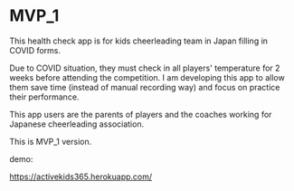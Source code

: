 # MVP_1
This health check app is for kids cheerleading team in Japan filling in COVID forms.

Due to COVID situation, they must check in all players' temperature for 2 weeks before attending the competition. 
I am developing this app to allow them save time (instead of manual recording way) and focus on practice their performance.

This app users are the parents of players and the coaches working for Japanese cheerleading association.

This is MVP_1 version.

demo:

https://activekids365.herokuapp.com/
